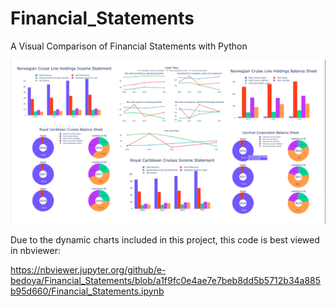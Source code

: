 # Financial_Statements
A Visual Comparison of Financial Statements with Python

![title](plots.png)

Due to the dynamic charts included in this project, this code is best viewed in nbviewer:

https://nbviewer.jupyter.org/github/e-bedoya/Financial_Statements/blob/a1f9fc0e4ae7e7beb8dd5b5712b34a885b95d660/Financial_Statements.ipynb
